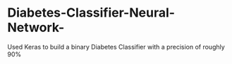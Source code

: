 # Diabetes-Classifier-Neural-Network-
Used Keras to build a binary Diabetes Classifier with a precision of roughly 90% 
